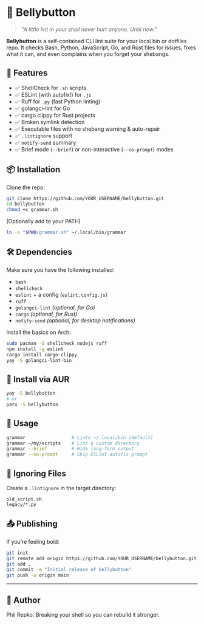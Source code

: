 # 🫃 Bellybutton

> _"A little lint in your shell never hurt anyone. Until now."_

**Bellybutton** is a self-contained CLI lint suite for your local bin or dotfiles repo. It checks Bash, Python, JavaScript, Go, and Rust files for issues, fixes what it can, and even complains when you forget your shebangs.

## 🧠 Features

- ✅ ShellCheck for `.sh` scripts
- ✅ ESLint (with autofix!) for `.js`
- ✅ Ruff for `.py` (fast Python linting)
- ✅ golangci-lint for Go
- ✅ cargo clippy for Rust projects
- ✅ Broken symlink detection
- ✅ Executable files with no shebang warning & auto-repair
- ✅ `.lintignore` support
- ✅ `notify-send` summary
- ✅ Brief mode (`--brief`) or non-interactive (`--no-prompt`) modes

## 📦 Installation

Clone the repo:

```bash
git clone https://github.com/YOUR_USERNAME/bellybutton.git
cd bellybutton
chmod +x grammar.sh
```

(Optionally add to your PATH)

```bash
ln -s "$PWD/grammar.sh" ~/.local/bin/grammar
```

## 🛠 Dependencies

Make sure you have the following installed:

- `bash`
- `shellcheck`
- `eslint` + a config (`eslint.config.js`)
- `ruff`
- `golangci-lint` *(optional, for Go)*
- `cargo` *(optional, for Rust)*
- `notify-send` *(optional, for desktop notifications)*

Install the basics on Arch:

```bash
sudo pacman -S shellcheck nodejs ruff
npm install -g eslint
cargo install cargo-clippy
yay -S golangci-lint-bin
```
## 🧠 Install via AUR

```bash
yay -S bellybutton
# or
paru -S bellybutton
```

## 📂 Usage

```bash
grammar                 # Lints ~/.local/bin (default)
grammar ~/my/scripts    # Lint a custom directory
grammar --brief         # Hide long-form output
grammar --no-prompt     # Skip ESLint autofix prompt
```

## 🚫 Ignoring Files

Create a `.lintignore` in the target directory:

```
old_script.sh
legacy/*.py
```

## 📤 Publishing

If you’re feeling bold:

```bash
git init
git remote add origin https://github.com/YOUR_USERNAME/bellybutton.git
git add .
git commit -m "Initial release of bellybutton"
git push -u origin main
```

---

## 🤘 Author

Phil Repko. Breaking your shell so you can rebuild it stronger.
